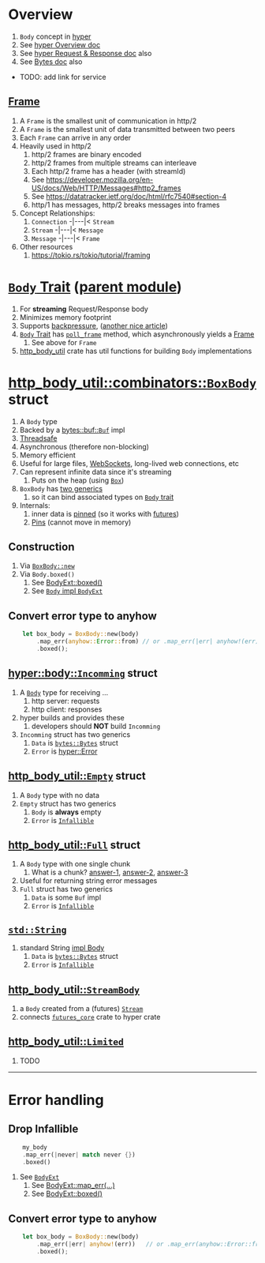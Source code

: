 # Overview

1. `Body` concept in [hyper](https://hyper.rs/)
1. See [hyper Overview doc](./hyper.md)
1. See [hyper Request & Response doc](./hyper.req-res.md) also
1. See [Bytes doc](./hyper.bytes.md) also
- TODO: add link for service


## [Frame](https://docs.rs/hyper/latest/hyper/body/struct.Frame.html)

1. A `Frame` is the smallest unit of communication in http/2
1. A `Frame` is the smallest unit of data transmitted between two peers
1. Each `Frame` can arrive in any order
1. Heavily used in http/2
    1. http/2 frames are binary encoded
    1. http/2 frames from multiple streams can interleave
    1. Each http/2 frame has a header (with streamId)
    1. See https://developer.mozilla.org/en-US/docs/Web/HTTP/Messages#http2_frames
    1. See https://datatracker.ietf.org/doc/html/rfc7540#section-4
    1. http/1 has messages, http/2 breaks messages into frames
1. Concept Relationships:
    1. `Connection` -|---|< `Stream`
    1. `Stream` -|---|< `Message` 
    1. `Message` -|---|< `Frame`
1. Other resources
    1. https://tokio.rs/tokio/tutorial/framing


# [`Body` Trait](https://docs.rs/hyper/latest/hyper/body/trait.Body.html) ([parent module](https://docs.rs/hyper/latest/hyper/body/index.html))

1. For **streaming** Request/Response body
1. Minimizes memory footprint
1. Supports [backpressure](https://medium.com/@jayphelps/backpressure-explained-the-flow-of-data-through-software-2350b3e77ce7), ([another nice article](https://github.com/ReactiveX/RxJava/wiki/Backpressure))
1. [`Body` Trait](https://docs.rs/hyper/latest/hyper/body/trait.Body.html) has [`poll_frame`](https://docs.rs/hyper/latest/hyper/body/trait.Body.html#tymethod.poll_frame) method, which asynchronously yields a [Frame](https://docs.rs/hyper/latest/hyper/body/struct.Frame.html)
    1. See above for `Frame`
1. [http_body_util](https://docs.rs/http-body-util/latest/http_body_util/) crate has util functions for building `Body` implementations


# [http_body_util::combinators::`BoxBody`](https://docs.rs/http-body-util/latest/http_body_util/combinators/struct.BoxBody.html) struct

1. A `Body` type
1. Backed by a [bytes::buf::`Buf`](https://docs.rs/bytes/latest/bytes/buf/trait.Buf.html) impl
1. [Threadsafe](https://docs.rs/http-body-util/0.1.1/http_body_util/combinators/struct.BoxBody.html#impl-Send-for-BoxBody%3CD,+E%3E)
1. Asynchronous (therefore non-blocking)
1. Memory efficient
1. Useful for large files, [WebSockets](https://www.pubnub.com/guides/websockets/), long-lived web connections, etc
1. Can represent infinite data since it's streaming
    1. Puts on the heap (using [`Box`](https://doc.rust-lang.org/std/boxed/struct.Box.html))
1. `BoxBody` has [two generics](https://docs.rs/http-body-util/0.1.1/http_body_util/combinators/struct.BoxBody.html#method.new) 
    1. so it can bind associated types on [`Body` trait](https://docs.rs/http-body/latest/http_body/trait.Body.html)
1. Internals:
    1. inner data is [pinned](https://rust-lang.github.io/async-book/04_pinning/01_chapter.html) (so it works with [futures](https://tokio.rs/tokio/tutorial/async))
    1. [Pins](https://doc.rust-lang.org/std/boxed/struct.Box.html#method.pin) (cannot move in memory)

## Construction
1. Via [`BoxBody::new`](https://docs.rs/http-body-util/latest/http_body_util/combinators/struct.BoxBody.html#method.new)
1. Via `Body.boxed()` 
    1. See [BodyExt::boxed()](https://docs.rs/http-body-util/latest/http_body_util/trait.BodyExt.html#method.boxed)
    1. See [`Body` impl `BodyExt`](https://docs.rs/http-body-util/latest/http_body_util/trait.BodyExt.html#impl-BodyExt-for-T)
    

## Convert error type to anyhow
```rust
    let box_body = BoxBody::new(body)
        .map_err(anyhow::Error::from) // or .map_err(|err| anyhow!(err)) 
        .boxed();
```


## [hyper::body::`Incomming`](https://docs.rs/hyper/latest/hyper/body/struct.Incoming.html) struct

1. A [`Body`](https://docs.rs/hyper/latest/hyper/body/struct.Incoming.html#impl-Body-for-Incoming) type for receiving ...
    1. http server: requests
    1. http client: responses
1. hyper builds and provides these 
    1. developers should **NOT** build `Incomming`
1. `Incomming` struct has two generics    
    1. `Data` is [`bytes::Bytes`](https://docs.rs/bytes/latest/bytes/struct.Bytes.html) struct
    1. `Error` is [hyper::Error](https://docs.rs/hyper/latest/hyper/struct.Error.html)


## [http_body_util::`Empty`](https://docs.rs/http-body-util/latest/http_body_util/struct.Empty.html) struct

1. A `Body` type with no data
1. `Empty` struct has two generics
    1. `Body` is **always** empty
    1. `Error` is [`Infallible`](https://doc.rust-lang.org/nightly/core/convert/enum.Infallible.html)


## [http_body_util::`Full`](https://docs.rs/http-body-util/latest/http_body_util/struct.Full.html) struct

1. A `Body` type with one single chunk
    1. What is a chunk? [answer-1](https://developer.mozilla.org/en-US/docs/Web/HTTP/Headers/Transfer-Encoding), [answer-2](https://en.wikipedia.org/wiki/Chunked_transfer_encoding), [answer-3](https://bunny.net/academy/http/what-is-chunked-encoding/)
1. Useful for returning string error messages      
1. `Full` struct has two generics
    1. `Data` is some `Buf` impl          
    1. `Error` is [`Infallible`](https://doc.rust-lang.org/nightly/core/convert/enum.Infallible.html)


## [`std::String`](https://doc.rust-lang.org/nightly/alloc/string/struct.String.html)

1. standard String [impl Body](https://docs.rs/hyper/latest/hyper/body/trait.Body.html#impl-Body-for-String)
    1. `Data` is [`bytes::Bytes`](https://docs.rs/bytes/latest/bytes/struct.Bytes.html) struct
    1. `Error` is [`Infallible`](https://doc.rust-lang.org/nightly/core/convert/enum.Infallible.html)


## [http_body_util::`StreamBody`](TODO)

1. a `Body` created from a (futures) [`Stream`](https://docs.rs/futures-core/0.3.30/futures_core/stream/trait.Stream.html)
1. connects [`futures_core`](https://docs.rs/futures-core/0.3.30/futures_core/index.html) crate to hyper crate


## [http_body_util::`Limited`](https://docs.rs/http-body-util/0.1.1/http_body_util/struct.Limited.html)

1. TODO


------
# Error handling

## Drop Infallible
```rust
    my_body
    .map_err(|never| match never {})
    .boxed()
```
1. See [`BodyExt`](https://docs.rs/http-body-util/latest/http_body_util/trait.BodyExt.html#)
    1. See [BodyExt::map_err(...)](https://docs.rs/http-body-util/latest/http_body_util/trait.BodyExt.html#method.map_err)
    1. See [BodyExt::boxed()](https://docs.rs/http-body-util/latest/http_body_util/trait.BodyExt.html#method.boxed)


## Convert error type to anyhow
```rust
    let box_body = BoxBody::new(body)
        .map_err(|err| anyhow!(err))   // or .map_err(anyhow::Error::from)
        .boxed();
```
